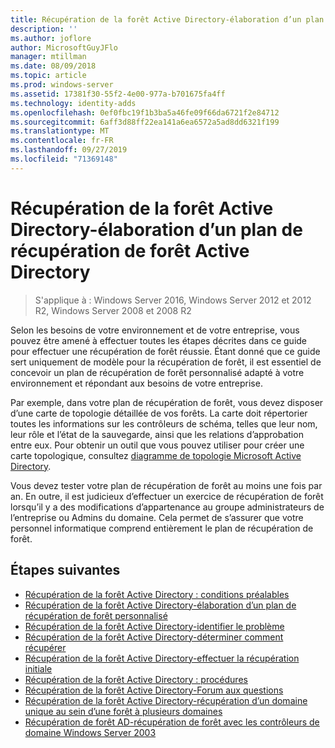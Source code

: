 ```yaml
---
title: Récupération de la forêt Active Directory-élaboration d’un plan de récupération de forêt Active Directory
description: ''
ms.author: joflore
author: MicrosoftGuyJFlo
manager: mtillman
ms.date: 08/09/2018
ms.topic: article
ms.prod: windows-server
ms.assetid: 17381f30-55f2-4e00-977a-b701675fa4ff
ms.technology: identity-adds
ms.openlocfilehash: 0ef0fbc19f1b3ba5a46fe09f66da6721f2e84712
ms.sourcegitcommit: 6aff3d88ff22ea141a6ea6572a5ad8dd6321f199
ms.translationtype: MT
ms.contentlocale: fr-FR
ms.lasthandoff: 09/27/2019
ms.locfileid: "71369148"
---
```

# <a name="ad-forest-recovery---devising-an-ad-forest-recovery-plan"></a>Récupération de la forêt Active Directory-élaboration d’un plan de récupération de forêt Active Directory

>S'applique à : Windows Server 2016, Windows Server 2012 et 2012 R2, Windows Server 2008 et 2008 R2

Selon les besoins de votre environnement et de votre entreprise, vous pouvez être amené à effectuer toutes les étapes décrites dans ce guide pour effectuer une récupération de forêt réussie. Étant donné que ce guide sert uniquement de modèle pour la récupération de forêt, il est essentiel de concevoir un plan de récupération de forêt personnalisé adapté à votre environnement et répondant aux besoins de votre entreprise.  
  
Par exemple, dans votre plan de récupération de forêt, vous devez disposer d’une carte de topologie détaillée de vos forêts. La carte doit répertorier toutes les informations sur les contrôleurs de schéma, telles que leur nom, leur rôle et l’état de la sauvegarde, ainsi que les relations d’approbation entre eux. Pour obtenir un outil que vous pouvez utiliser pour créer une carte topologique, consultez [diagramme de topologie Microsoft Active Directory](https://www.microsoft.com/download/details.aspx?id=13380).  
  
Vous devez tester votre plan de récupération de forêt au moins une fois par an. En outre, il est judicieux d’effectuer un exercice de récupération de forêt lorsqu’il y a des modifications d’appartenance au groupe administrateurs de l’entreprise ou Admins du domaine. Cela permet de s’assurer que votre personnel informatique comprend entièrement le plan de récupération de forêt.

## <a name="next-steps"></a>Étapes suivantes

- [Récupération de la forêt Active Directory : conditions préalables](AD-Forest-Recovery-Prerequisties.md)  
- [Récupération de la forêt Active Directory-élaboration d’un plan de récupération de forêt personnalisé](AD-Forest-Recovery-Devising-a-Plan.md)  
- [Récupération de la forêt Active Directory-identifier le problème](AD-Forest-Recovery-Identify-the-Problem.md)
- [Récupération de la forêt Active Directory-déterminer comment récupérer](AD-Forest-Recovery-Determine-how-to-Recover.md)
- [Récupération de la forêt Active Directory-effectuer la récupération initiale](AD-Forest-Recovery-Perform-initial-recovery.md)  
- [Récupération de la forêt Active Directory : procédures](AD-Forest-Recovery-Procedures.md)  
- [Récupération de la forêt Active Directory-Forum aux questions](AD-Forest-Recovery-FAQ.md)  
- [Récupération de la forêt Active Directory-récupération d’un domaine unique au sein d’une forêt à plusieurs domaines](AD-Forest-Recovery-Single-Domain-in-Multidomain-Recovery.md)  
- [Récupération de forêt AD-récupération de forêt avec les contrôleurs de domaine Windows Server 2003](AD-Forest-Recovery-Windows-Server-2003.md)
